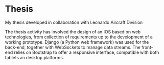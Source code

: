 # Thesis
My thesis developed in collaboration with Leonardo Aircraft Division

The thesis activity has involved the design of an IOS based on web technologies, from collection of requirements up to the development of a working prototype. Django (a Python web framework) was used for the back-end, together with WebSockets to manage data streams. The front-end relies on Bootstrap to offer a responsive interface, compatible with both tablets an desktop platforms.
